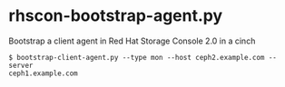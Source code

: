 # rhscon-bootstrap-agent.py
Bootstrap a client agent in Red Hat Storage Console 2.0 in a cinch 
~~~
$ bootstrap-client-agent.py --type mon --host ceph2.example.com --server
ceph1.example.com
~~~
